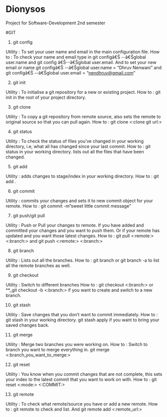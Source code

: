 # Dionysos
Project for Software-Development 2nd semester

#GIT
1) git config

Utility : To set your user name and email in the main configuration file.
How to : To check your name and email type in git configâ€Š --â€Šglobal user.name and git config â€Š--â€Šglobal user.email. And to set your new email or name git configâ€Š --â€Šglobal user.name = “Dhruv Nenwani” and git configâ€Š --â€Šglobal user.email = “nendhruv@gmail.com”

2) git init

Utility : To initialise a git repository for a new or existing project.
How to : git init in the root of your project directory.

3) git clone

Utility : To copy a git repository from remote source, also sets the remote to original source so that you can pull again.
How to : git clone <:clone git url:>

4) git status

Utility : To check the status of files you’ve changed in your working directory, i.e, what all has changed since your last commit.
How to : git status in your working directory. lists out all the files that have been changed.

5) git add

Utility : adds changes to stage/index in your working directory.
How to : git add .

6) git commit

Utility : commits your changes and sets it to new commit object for your remote.
How to : git commit -m”sweet little commit message”

7) git push/git pull

Utility : Push or Pull your changes to remote. If you have added and committed your changes and you want to push them. Or if your remote has updated and you want those latest changes.
How to : git pull <:remote:> <:branch:> and git push <:remote:> <:branch:>

8) git branch

Utility : Lists out all the branches.
How to : git branch or git branch -a to list all the remote branches as well.

9) git checkout

Utility : Switch to different branches
How to : git checkout <:branch:> or **_git checkout -b <:branch:> if you want to create and switch to a new branch.

10) git stash

Utility : Save changes that you don’t want to commit immediately.
How to : git stash in your working directory. git stash apply if you want to bring your saved changes back.

11) git merge

Utility : Merge two branches you were working on.
How to : Switch to branch you want to merge everything in. git merge <:branch_you_want_to_merge:>

12) git reset

Utility : You know when you commit changes that are not complete, this sets your index to the latest commit that you want to work on with.
How to : git reset <:mode:> <:COMMIT:>

13) git remote

Utility : To check what remote/source you have or add a new remote.
How to : git remote to check and list. And git remote add <:remote_url:>
